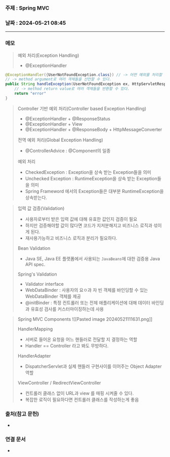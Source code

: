 ### 주제 : Spring MVC

### 날짜 : 2024-05-21 08:45
----
### 메모
> 예외 처리(Exception Handling)
> 	- @ExceptionHandler
```java
@ExceptionHandler({UserNotFoundException.class}) // -> 어떤 예외를 처리할 것인지 선언
// -> method argument로 여러 객체들을 선언할 수 있다.
public String handleException(UserNotFoundException ex, HttpServletResponse response) {
	// -> method return value로 여러 객체들을 반환할 수 있다.
	return "error"
}
```
> Controller 기반 예외 처리(Controller based Exception Handling)
> 	- @ExceptionHandler + @ResponseStatus
> 	- @ExceptionHandler + View
> 	- @ExceptionHandler + @ResponseBody + HttpMessageConverter
> 
> 전역 예외 처리(Global Exception Handling)
> 	- @ControllerAdvice : @Component의 일종
> 
> 예외 처리
> 	- CheckedException : Exception을 상속 받는 Exception들을 의미
> 	- Unchecked Exception : RuntimeException을 상속 받는 Exception들을 의미
> 	- Spring Frameword 에서의 Exception들은 대부분 RuntimeException을 상속받는다.

> 입력 값 검증(Validation)
> 	- 사용자로부터 받은 입력 값에 대해 유효한 값인지 검증이 필요
> 	- 하지만 검증해야할 값이 많다면 코드가 지저분해지고 비즈니스 로직과 섞이게 된다.
> 	- 재사용가능하고 비즈니스 로직과 분리가 필요하다.
> 
> Bean Validation
> 	- Java SE, Java EE 플랫폼에서 사용되는 `JavaBeans`에 대한 검증용 Java API spec.
> 
> Spring's Validation
> 	- Validator interface
> 	- WebDataBinder : 사용자의 요ㅇ과 자 빈 객체를 바인딩할 수 있는 WebDataBinder 객체를 제공
> 	- @initBinder : 특정 컨트롤러 또는 전체 애플리케이션에 대해 데이터 바인딩과 유효성 검사를 커스터마이징하는데 사용


> Spring MVC Components
> 	![[Pasted image 20240521111631.png]]
> 
> HandlerMapping
> 	- 서버로 들어온 요청을 어느 핸들러로 전달할 지 결정하는 역할
> 	- Handler == Controller 라고 봐도 무방하다.
> 
> HandlerAdapter
> 	- DispatcherServlet과 실제 핸들러 구현사이를 이어주는 Object Adapter 역할
> 
> ViewController / RedirectViewController
> 	- 컨트롤러 클래스 없이 URL과 view 를 매핑 시켜줄 수 있다.
> 	- 복잡한 로직이 필요하다면 컨트롤러 클래스를 작성하는게 좋음
### 출처(참고 문헌)
-

### 연결 문서
-
